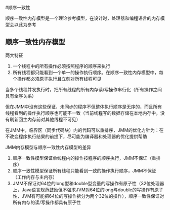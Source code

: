 #顺序一致性

顺序一致性内存模型是一个理论参考模型，在设计时，处理器和编程语言的内存模型会以此为参考

## 顺序一致性内存模型

两大特征
1. 一个线程中的所有操作必须按照程序的顺序来执行
2. 所有线程都只能看到一个单一的操作执行顺序。在顺序一致性内存模型中，每个操作都必须原子执行且立刻对所有线程可见

当多个线程并发执行时，把所有线程的所有内存读/写操作串行化（所有操作之间具有全序关系）

但在JMM中没有这些保证，未同步的程序不但整体执行顺序是无序的，而且所有线程看到的操作执行顺序也可能不一致（当前线程写的数据存储在本地内存中，没有刷新回主内存前对其他线程不可见）

在JMM中，临界区（同步代码块）内的代码可以重排序，JMM的优化方针为：在不改变程序执行结果的前提下，尽可能为编译器和处理器的优化提供帮助

JMM内存模型与顺序一致性内存模型的差异
1. 顺序一致性模型保证单线程内的操作按程序的顺序执行，JMM不保证（重排序）
2. 顺序一致性模型保证所有线程只能看到一致的操作执行顺序，JMM不保证（工作内存与主内存）
3. JMM不保证对64位的long型和double型变量的写操作有原子性（32位处理器上，Java语言规范鼓励但不强求JVM对64位的long与double的写操作有原子性，JVM有可能把64位的写操作拆分为两个32位的操作），顺序一致性保证对所有内存的读/写操作都具有原子性

